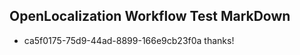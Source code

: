 ## OpenLocalization Workflow Test MarkDown
* ca5f0175-75d9-44ad-8899-166e9cb23f0a thanks!

<!--HONumber=Aug16_HO4-->


